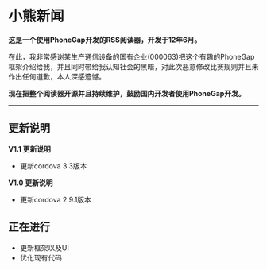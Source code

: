 小熊新闻	
=====================


**这是一个使用PhoneGap开发的RSS阅读器，开发于12年6月。**

在此，我非常感谢某生产通信设备的国有企业(000063)把这个有趣的PhoneGap框架介绍给我，并且同时带给我认知社会的黑暗，对此次恶意修改比赛规则并且未作出任何道歉，本人深感遗憾。

**现在把整个阅读器开源并且持续维护，鼓励国内开发者使用PhoneGap开发。**

----------

更新说明
----

**V1.1 更新说明**

 - 更新cordova 3.3版本

**V1.0 更新说明**

 - 更新cordova 2.9.1版本

正在进行
----

 - 更新框架以及UI
 - 优化现有代码

